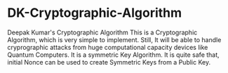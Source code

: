 # DK-Cryptographic-Algorithm
Deepak Kumar's Cryptographic Algorithm
This is a Cryptographic Algorithm, which is very simple to implement. 
Still, It will be able to handle cryprographic attacks from huge computational capacity devices like Quantum Computers. 
It is a symmetric Key Algorithm. It is quite safe that, initial Nonce can be used to create Symmetric Keys from a Public Key.
